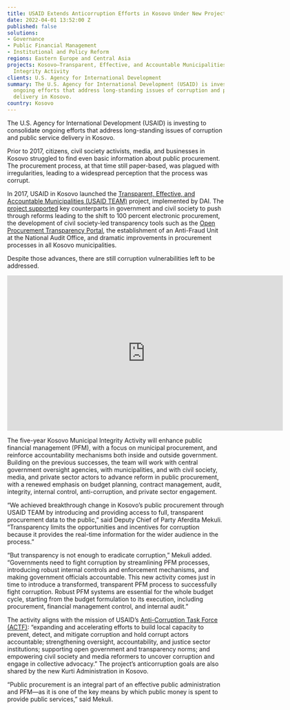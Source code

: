 ```yaml
---
title: USAID Extends Anticorruption Efforts in Kosovo Under New Project
date: 2022-04-01 13:52:00 Z
published: false
solutions:
- Governance
- Public Financial Management
- Institutional and Policy Reform
regions: Eastern Europe and Central Asia
projects: Kosovo—Transparent, Effective, and Accountable Municipalities (TEAM); Municipal
  Integrity Activity
clients: U.S. Agency for International Development
summary: The U.S. Agency for International Development (USAID) is investing to consolidate
  ongoing efforts that address long-standing issues of corruption and public service
  delivery in Kosovo.
country: Kosovo
---
```


The U.S. Agency for International Development (USAID) is investing to consolidate ongoing efforts that address long-standing issues of corruption and public service delivery in Kosovo.

Prior to 2017, citizens, civil society activists, media, and businesses in Kosovo struggled to find even basic information about public procurement. The procurement process, at that time still paper-based, was plagued with irregularities, leading to a widespread perception that the process was corrupt. 

In 2017, USAID in Kosovo launched the [Transparent, Effective, and Accountable Municipalities (USAID TEAM)](https://www.dai.com/our-work/projects/kosovo-transparent-effective-and-accountable-municipalities-team) project, implemented by DAI. The [project supported](https://dai-global-developments.com/articles/local-governance-chipping-away-at-corruption) key counterparts in government and civil society to push through reforms leading to the shift to 100 percent electronic procurement, the development of civil society-led transparency tools such as the [Open Procurement Transparency Portal](http://www.prokurimihapur.org/), the establishment of an Anti-Fraud Unit at the National Audit Office, and dramatic improvements in procurement processes in all Kosovo municipalities. 

Despite those advances, there are still corruption vulnerabilities left to be addressed.

<iframe src="https://player.vimeo.com/video/695011456?h=fb566c909e" width="640" height="360" frameborder="0" allow="autoplay; fullscreen; picture-in-picture" allowfullscreen></iframe>

The five-year Kosovo Municipal Integrity Activity will enhance public financial management (PFM), with a focus on municipal procurement, and reinforce accountability mechanisms both inside and outside government. Building on the previous successes, the team will work with central government oversight agencies, with municipalities, and with civil society, media, and private sector actors to advance reform in public procurement, with a renewed emphasis on budget planning, contract management, audit, integrity, internal control, anti-corruption, and private sector engagement. 

“We achieved breakthrough change in Kosovo’s public procurement through USAID TEAM by introducing and providing access to full, transparent procurement data to the public,” said Deputy Chief of Party Aferdita Mekuli. “Transparency limits the opportunities and incentives for corruption because it provides the real-time information for the wider audience in the process.” 

“But transparency is not enough to eradicate corruption,” Mekuli added. “Governments need to fight corruption by streamlining PFM processes, introducing robust internal controls and enforcement mechanisms, and making government officials accountable. This new activity comes just in time to introduce a transformed, transparent PFM process to successfully fight corruption. Robust PFM systems are essential for the whole budget cycle, starting from the budget formulation to its execution, including procurement, financial management control, and internal audit.”

The activity aligns with the mission of USAID’s [Anti-Corruption Task Force (ACTF)](https://www.usaid.gov/anti-corruption): “expanding and accelerating efforts to build local capacity to prevent, detect, and  mitigate corruption and hold corrupt actors accountable; strengthening oversight, accountability, and justice sector institutions; supporting open government and transparency norms; and empowering civil society and media reformers to uncover corruption and engage in collective advocacy.” The project’s anticorruption goals are also shared by the new Kurti Administration in Kosovo.

“Public procurement is an integral part of an effective public administration and PFM—as it is one of the key means by which public money is spent to provide public services,” said Mekuli.